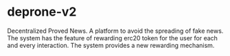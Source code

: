 # deprone-v2

 Decentralized Proved News. A platform to avoid the spreading of fake news.
 The system has the feature of rewarding erc20 token for the user for each and every interaction. 
 The system provides a new rewarding mechanism.
